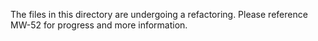 The files in this directory are undergoing a refactoring. Please reference MW-52
for progress and more information.